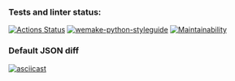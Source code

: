 ### Tests and linter status:
[![Actions Status](https://github.com/bukvoezhka/python-project-lvl2/workflows/hexlet-check/badge.svg)](https://github.com/bukvoezhka/python-project-lvl2/actions)
[![wemake-python-styleguide](https://img.shields.io/badge/style-wemake-000000.svg)](https://github.com/wemake-services/wemake-python-styleguide)
[![Maintainability](https://api.codeclimate.com/v1/badges/8fc160ac193cabb5e193/maintainability)](https://codeclimate.com/github/bukvoezhka/python-project-lvl2/maintainability)

### Default JSON diff
[![asciicast](https://asciinema.org/a/8CBfOpJNWCkXx8RzNz8k5DNnF.svg)](https://asciinema.org/a/8CBfOpJNWCkXx8RzNz8k5DNnF)
